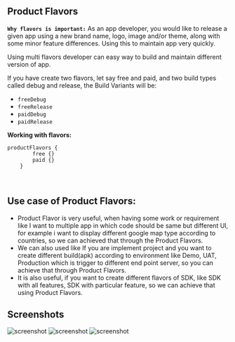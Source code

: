 Product Flavors
-----
**`Why flavors is important:`**
As an app developer, you would like to release a given app using a new brand name, logo, image and/or theme, along with some minor feature differences. Using this to maintain app very quickly.

Using multi flavors developer can easy way to build and maintain different version of app.

If you have create two flavors, let say free and paid, and two build types called debug and release, the Build Variants will be:
* `freeDebug`
* `freeRelease`
* `paidDebug`
* `paidRelease`

**Working with flavors:**
```
productFlavors {
        free {}
        paid {}
    }
```

<br/>

## Use case of Product Flavors:

- Product Flavor is very useful, when having some work or requirement like I want to multiple app in which code should be
  same but different UI, for example i want to display different google map type according to countries, so we can achieved
  that through the Product Flavors.
- We can also used like If you are implement project and you want to create different build(apk) according to environment
  like Demo, UAT, Production which is trigger to different end point server, so you can achieve that through Product Flavors.
- It is also useful, if you want to create different flavors of SDK, like SDK with all features, SDK with particular feature,
  so we can achieve that using Product Flavors.


Screenshots
-----------

 ![screenshot][1] ![screenshot][2] ![screenshot][3]

 [1]: ./screenshot/free.gif
 [2]: ./screenshot/paid.gif
 [3]: ./screenshot/free_paid_logo_label.gif

